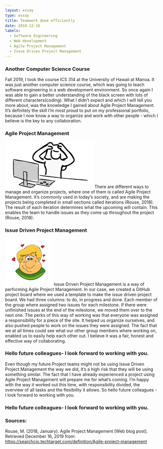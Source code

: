 ```yaml
---
layout: essay
type: essay
title: Teamwork done efficiently
date: 2019-12-16
labels:
  - Software Engineering
  - Web development
  - Agile Project Management
  - Issue Driven Project Management
---
```



<h3>Another Computer Science Course</h3>
Fall 2019, I took the course ICS 314 at the University of Hawaii at Manoa. It was just another computer science course, which was going to teach software engineering in a web development environment. So once again I was able to gain a better understanding of the black screen with lots of different characters(coding). What I didn’t expect and which I will tell you more about, was the knowledge I gained about Agile Project Management. It’s definitely the skill I’m most proud to put on my professional portfolio, because I now know a way to organize and work with other people - which I believe is the key to any collaboration.


<h3>Agile Project Management</h3>
<img class="ui small left floated image" src="../images/frustration.png">
There are different ways to manage and organize projects, where one of them is called Agile Project Management. It’s commonly used in today’s society, and are making the projects being completed in small sections called iterations (Rouse, 2018). The result of each iteration determines what the upcoming will contain. This enables the team to handle issues as they come up throughout the project (Rouse, 2018). 

<h3>Issue Driven Project Management</h3>
<img class="ui small right rounded floated image" src="../images/love.png">
Issue Driven Project Management is a way of performing Agile Project Management. In our case, we created a GitHub project board where we used a template to make the issue driven project board. We had three columns: to do, in progress and done. Each member of the group where assigned two issues for each milestone. If there were unfinished issues at the end of the milestone, we moved them over to the next one. The perks of this way of working was that everyone was assigned a responsibility for a piece of the site. It helped us organize ourselves, and also pushed people to work on the issues they were assigned. The fact that we at all times could see what our other group members where working on, enabled us to easily help each other out. I believe it was a fair, honest and effective way of collaborating.

<h3>Hello future colleagues- I look forward to working with you.</h3>
Even though my future Project teams might not be using Issue Driven Project Management the way we did, it’s a high risk that they will be using something similar. The fact that I have already experienced a project using Agile Project Management will prepare me for what’s coming. I’m happy with the way it worked out this time, with responsibility divided, the overview of all tasks and the flexibility it allows. So hello future colleagues - I look forward to working with you.

<h3>Hello future colleagues- I look forward to working with you.</h3>

<h3> Sources: </h3>
Rouse, M. (2018, January). Agile Project Management [Web blog post]. Retrieved December 16, 2019 from: <a href= "https://searchcio.techtarget.com/definition/Agile-project-management">https://searchcio.techtarget.com/definition/Agile-project-management </a>
